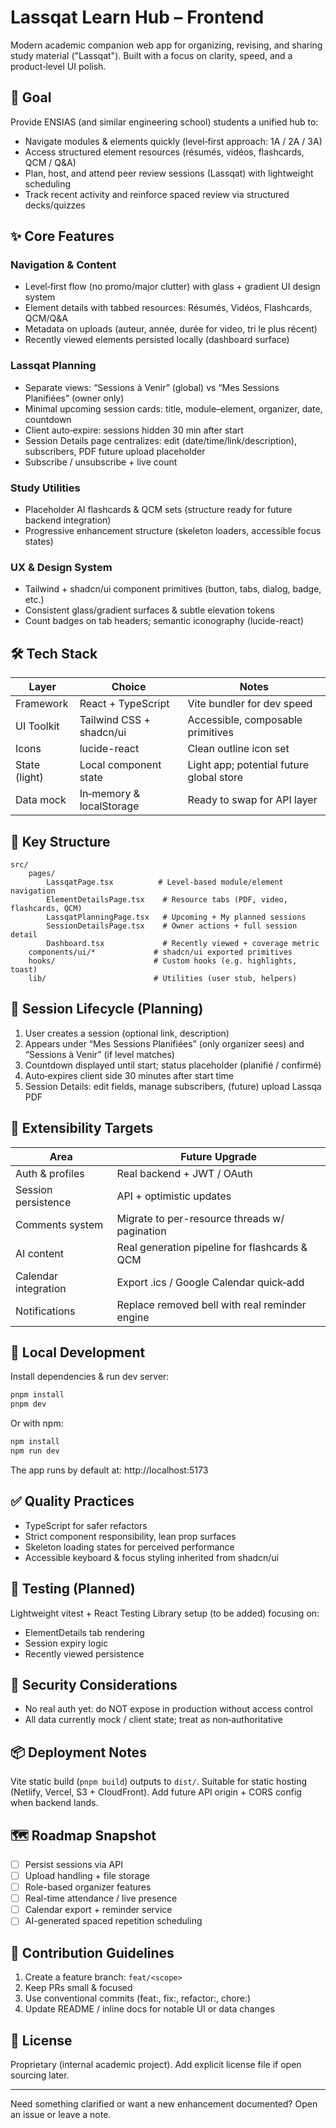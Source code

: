 # Lassqat Learn Hub – Frontend

Modern academic companion web app for organizing, revising, and sharing study material ("Lassqat"). Built with a focus on clarity, speed, and a product‑level UI polish.

## 🎯 Goal
Provide ENSIAS (and similar engineering school) students a unified hub to:
- Navigate modules & elements quickly (level‑first approach: 1A / 2A / 3A)
- Access structured element resources (résumés, vidéos, flashcards, QCM / Q&A)
- Plan, host, and attend peer review sessions (Lassqat) with lightweight scheduling
- Track recent activity and reinforce spaced review via structured decks/quizzes

## ✨ Core Features
### Navigation & Content
- Level‑first flow (no promo/major clutter) with glass + gradient UI design system
- Element details with tabbed resources: Résumés, Vidéos, Flashcards, QCM/Q&A
- Metadata on uploads (auteur, année, durée for video, tri le plus récent)
- Recently viewed elements persisted locally (dashboard surface)

### Lassqat Planning
- Separate views: “Sessions à Venir” (global) vs “Mes Sessions Planifiées” (owner only)
- Minimal upcoming session cards: title, module–element, organizer, date, countdown
- Client auto‑expire: sessions hidden 30 min after start
- Session Details page centralizes: edit (date/time/link/description), subscribers, PDF future upload placeholder
- Subscribe / unsubscribe + live count

### Study Utilities
- Placeholder AI flashcards & QCM sets (structure ready for future backend integration)
- Progressive enhancement structure (skeleton loaders, accessible focus states)

### UX & Design System
- Tailwind + shadcn/ui component primitives (button, tabs, dialog, badge, etc.)
- Consistent glass/gradient surfaces & subtle elevation tokens
- Count badges on tab headers; semantic iconography (lucide-react)

## 🛠 Tech Stack
| Layer        | Choice                     | Notes |
|------------- |--------------------------- |-------|
| Framework    | React + TypeScript         | Vite bundler for dev speed |
| UI Toolkit   | Tailwind CSS + shadcn/ui   | Accessible, composable primitives |
| Icons        | lucide-react               | Clean outline icon set |
| State (light)| Local component state      | Light app; potential future global store |
| Data mock    | In‑memory & localStorage   | Ready to swap for API layer |

## 📂 Key Structure
```
src/
	pages/
		LassqatPage.tsx          # Level-based module/element navigation
		ElementDetailsPage.tsx    # Resource tabs (PDF, video, flashcards, QCM)
		LassqatPlanningPage.tsx   # Upcoming + My planned sessions
		SessionDetailsPage.tsx    # Owner actions + full session detail
		Dashboard.tsx             # Recently viewed + coverage metric
	components/ui/*             # shadcn/ui exported primitives
	hooks/                      # Custom hooks (e.g. highlights, toast)
	lib/                        # Utilities (user stub, helpers)
```

## 🔄 Session Lifecycle (Planning)
1. User creates a session (optional link, description)
2. Appears under “Mes Sessions Planifiées” (only organizer sees) and “Sessions à Venir” (if level matches)
3. Countdown displayed until start; status placeholder (planifié / confirmé)
4. Auto‑expires client side 30 minutes after start time
5. Session Details: edit fields, manage subscribers, (future) upload Lassqa PDF

## 🧱 Extensibility Targets
| Area                  | Future Upgrade |
|---------------------- |----------------|
| Auth & profiles       | Real backend + JWT / OAuth |
| Session persistence   | API + optimistic updates |
| Comments system       | Migrate to per-resource threads w/ pagination |
| AI content            | Real generation pipeline for flashcards & QCM |
| Calendar integration  | Export .ics / Google Calendar quick‑add |
| Notifications         | Replace removed bell with real reminder engine |

## 🚀 Local Development
Install dependencies & run dev server:
```bash
pnpm install
pnpm dev
```
Or with npm:
```bash
npm install
npm run dev
```
The app runs by default at: http://localhost:5173

## ✅ Quality Practices
- TypeScript for safer refactors
- Strict component responsibility, lean prop surfaces
- Skeleton loading states for perceived performance
- Accessible keyboard & focus styling inherited from shadcn/ui

## 🧪 Testing (Planned)
Lightweight vitest + React Testing Library setup (to be added) focusing on:
- ElementDetails tab rendering
- Session expiry logic
- Recently viewed persistence

## 🔐 Security Considerations
- No real auth yet: do NOT expose in production without access control
- All data currently mock / client state; treat as non‑authoritative

## 📦 Deployment Notes
Vite static build (`pnpm build`) outputs to `dist/`. Suitable for static hosting (Netlify, Vercel, S3 + CloudFront). Add future API origin + CORS config when backend lands.

## 🗺 Roadmap Snapshot
- [ ] Persist sessions via API
- [ ] Upload handling + file storage
- [ ] Role-based organizer features
- [ ] Real-time attendance / live presence
- [ ] Calendar export + reminder service
- [ ] AI-generated spaced repetition scheduling

## 🤝 Contribution Guidelines
1. Create a feature branch: `feat/<scope>`
2. Keep PRs small & focused
3. Use conventional commits (feat:, fix:, refactor:, chore:)
4. Update README / inline docs for notable UI or data changes

## 📄 License
Proprietary (internal academic project). Add explicit license file if open sourcing later.

---
Need something clarified or want a new enhancement documented? Open an issue or leave a note.
